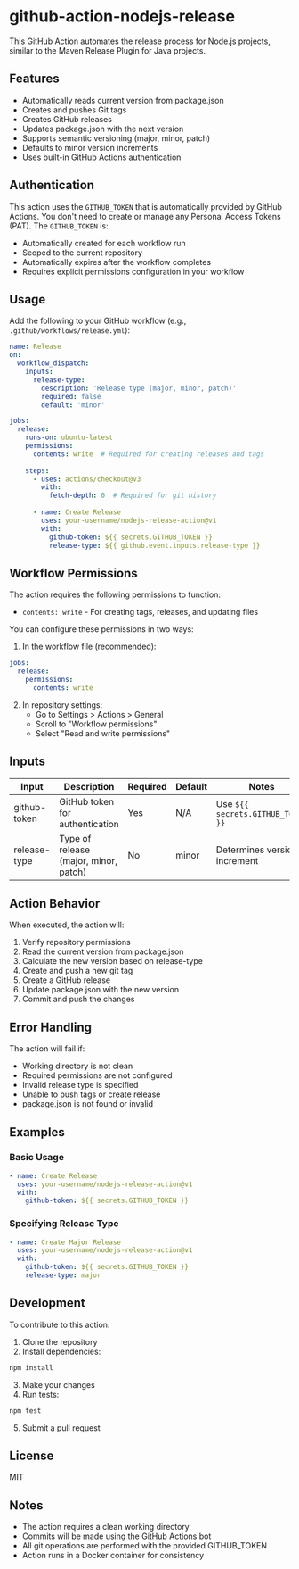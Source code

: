 # github-action-nodejs-release

This GitHub Action automates the release process for Node.js projects, similar to the Maven Release Plugin for Java projects.

## Features

- Automatically reads current version from package.json
- Creates and pushes Git tags
- Creates GitHub releases
- Updates package.json with the next version
- Supports semantic versioning (major, minor, patch)
- Defaults to minor version increments
- Uses built-in GitHub Actions authentication

## Authentication

This action uses the `GITHUB_TOKEN` that is automatically provided by GitHub Actions. You don't need to create or manage any Personal Access Tokens (PAT). The `GITHUB_TOKEN` is:
- Automatically created for each workflow run
- Scoped to the current repository
- Automatically expires after the workflow completes
- Requires explicit permissions configuration in your workflow

## Usage

Add the following to your GitHub workflow (e.g., `.github/workflows/release.yml`):

```yaml
name: Release
on:
  workflow_dispatch:
    inputs:
      release-type:
        description: 'Release type (major, minor, patch)'
        required: false
        default: 'minor'

jobs:
  release:
    runs-on: ubuntu-latest
    permissions:
      contents: write  # Required for creating releases and tags
      
    steps:
      - uses: actions/checkout@v3
        with:
          fetch-depth: 0  # Required for git history
          
      - name: Create Release
        uses: your-username/nodejs-release-action@v1
        with:
          github-token: ${{ secrets.GITHUB_TOKEN }}
          release-type: ${{ github.event.inputs.release-type }}
```

## Workflow Permissions

The action requires the following permissions to function:
- `contents: write` - For creating tags, releases, and updating files

You can configure these permissions in two ways:

1. In the workflow file (recommended):
```yaml
jobs:
  release:
    permissions:
      contents: write
```

2. In repository settings:
    - Go to Settings > Actions > General
    - Scroll to "Workflow permissions"
    - Select "Read and write permissions"

## Inputs

| Input | Description | Required | Default | Notes |
|-------|-------------|----------|---------|-------|
| github-token | GitHub token for authentication | Yes | N/A | Use `${{ secrets.GITHUB_TOKEN }}` |
| release-type | Type of release (major, minor, patch) | No | minor | Determines version increment |

## Action Behavior

When executed, the action will:
1. Verify repository permissions
2. Read the current version from package.json
3. Calculate the new version based on release-type
4. Create and push a new git tag
5. Create a GitHub release
6. Update package.json with the new version
7. Commit and push the changes

## Error Handling

The action will fail if:
- Working directory is not clean
- Required permissions are not configured
- Invalid release type is specified
- Unable to push tags or create release
- package.json is not found or invalid

## Examples

### Basic Usage
```yaml
- name: Create Release
  uses: your-username/nodejs-release-action@v1
  with:
    github-token: ${{ secrets.GITHUB_TOKEN }}
```

### Specifying Release Type
```yaml
- name: Create Major Release
  uses: your-username/nodejs-release-action@v1
  with:
    github-token: ${{ secrets.GITHUB_TOKEN }}
    release-type: major
```

## Development

To contribute to this action:

1. Clone the repository
2. Install dependencies:
```bash
npm install
```
3. Make your changes
4. Run tests:
```bash
npm test
```
5. Submit a pull request

## License

MIT

## Notes

- The action requires a clean working directory
- Commits will be made using the GitHub Actions bot
- All git operations are performed with the provided GITHUB_TOKEN
- Action runs in a Docker container for consistency